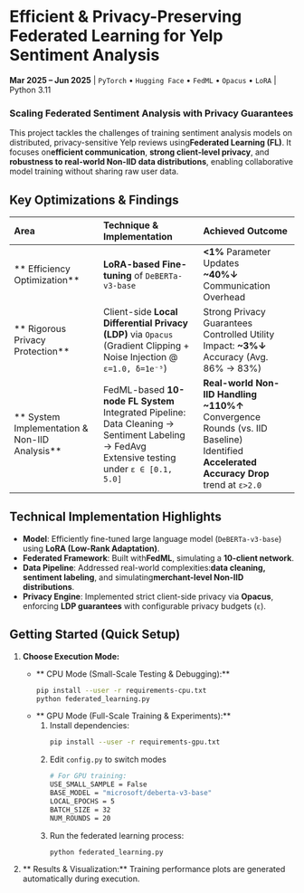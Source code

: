 # Efficient & Privacy-Preserving Federated Learning for Yelp Sentiment Analysis

​**Mar 2025 – Jun 2025**​ | `PyTorch` • `Hugging Face` • `FedML` • `Opacus` • `LoRA` | Python 3.11

### Scaling Federated Sentiment Analysis with Privacy Guarantees
This project tackles the challenges of training sentiment analysis models on distributed, privacy-sensitive Yelp reviews using ​**Federated Learning (FL)​**. It focuses on ​**efficient communication**, ​**strong client-level privacy**, and ​**robustness to real-world Non-IID data distributions**, enabling collaborative model training without sharing raw user data.

## Key Optimizations & Findings

| ​**Area**​                            | ​**Technique & Implementation**​             | ​**Achieved Outcome**​                                                                  |
| :---------------------------------- | :----------------------------------------- | :------------------------------------------------------------------------------------ |
| ​** Efficiency Optimization**​       | ​**LoRA-based Fine-tuning**​ of `DeBERTa-v3-base` | ​**​<1%​**​ Parameter Updates <br> ​**~40%↓**​ Communication Overhead                 |
| ​** Rigorous Privacy Protection**​  | Client-side ​**Local Differential Privacy (LDP)​**​ via `Opacus` <br> (Gradient Clipping + Noise Injection @ `ε=1.0, δ=1e⁻⁵`) | Strong Privacy Guarantees <br> Controlled Utility Impact: ​**~3%↓**​ Accuracy (Avg. 86% → 83%) |
| ​** System Implementation & Non-IID Analysis**​ | FedML-based ​**10-node FL System**​ <br> Integrated Pipeline: Data Cleaning → Sentiment Labeling → FedAvg <br> Extensive testing under `ε ∈ [0.1, 5.0]` | ​**Real-world Non-IID Handling**​ <br> ​**~110%↑**​ Convergence Rounds (vs. IID Baseline) <br> Identified ​**Accelerated Accuracy Drop**​ trend at `ε>2.0` |

## Technical Implementation Highlights

*   ​**Model**: Efficiently fine-tuned large language model (`DeBERTa-v3-base`) using ​**LoRA (Low-Rank Adaptation)​**.
*   ​**Federated Framework**: Built with ​**FedML**, simulating a ​**10-client network**.
*   ​**Data Pipeline**: Addressed real-world complexities: ​**data cleaning, sentiment labeling**, and simulating ​**merchant-level Non-IID distributions**.
*   ​**Privacy Engine**: Implemented strict client-side privacy via ​**Opacus**, enforcing ​**LDP guarantees**​ with configurable privacy budgets (`ε`).

## Getting Started (Quick Setup)

1.  ​**Choose Execution Mode:​**​

    *   ​** CPU Mode (Small-Scale Testing & Debugging):​**​
        ```bash
        pip install --user -r requirements-cpu.txt
        python federated_learning.py
        ```
    *   ​** GPU Mode (Full-Scale Training & Experiments):​**​
        1.  Install dependencies:
            ```bash
            pip install --user -r requirements-gpu.txt
            ```
        2.  Edit `config.py` to switch modes
            ```bash
            # For GPU training:
            USE_SMALL_SAMPLE = False
            BASE_MODEL = "microsoft/deberta-v3-base"
            LOCAL_EPOCHS = 5
            BATCH_SIZE = 32
            NUM_ROUNDS = 20
            ```
        2.  Run the federated learning process:
            ```bash
            python federated_learning.py
            ```

3.  ​** Results & Visualization:​**​ Training performance plots are generated automatically during execution.
